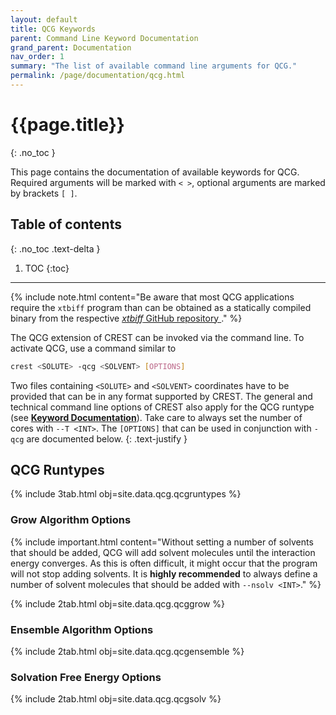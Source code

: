 ```yaml
---
layout: default
title: QCG Keywords
parent: Command Line Keyword Documentation
grand_parent: Documentation
nav_order: 1
summary: "The list of available command line arguments for QCG."
permalink: /page/documentation/qcg.html
---
```


# {{page.title}}
{: .no_toc }

This page contains the documentation of available keywords for QCG.
Required arguments will be marked with `< >`, optional arguments are marked by brackets `[ ]`.

## Table of contents
{: .no_toc .text-delta }

1. TOC
{:toc}


---

{% include note.html content="Be aware that most QCG applications require the `xtbiff` program than can be obtained as a statically compiled binary from the respective [*xtbiff* GitHub repository <i class='fa-brands fa-github'></i>](https://github.com/grimme-lab/xtbiff)." %}

The QCG extension of CREST can be invoked via the command line. 
To activate QCG, use a command similar to

```bash
crest <SOLUTE> -qcg <SOLVENT> [OPTIONS]
```

Two files containing `<SOLUTE>` and `<SOLVENT>` coordinates have to be provided that can be in any format supported by CREST. 
The general and technical command line options of CREST also apply for the QCG runtype 
(see [**Keyword Documentation**]({{site.baseurl}}/page/documentation/keywords.html)).
Take care to always set the number of cores with `--T <INT>`.
The `[OPTIONS]` that can be used in conjunction with `-qcg` are documented below.
{: .text-justify }

## QCG Runtypes

{% include 3tab.html obj=site.data.qcg.qcgruntypes %}

### Grow Algorithm Options

{% include important.html content="Without setting a number of solvents that should be added, QCG will add solvent molecules until the interaction energy converges. 
As this is often difficult, it might occur that the program will not stop adding solvents. 
It is **highly recommended** to always define a number of solvent molecules that should be added with `--nsolv <INT>`." %}

{% include 2tab.html obj=site.data.qcg.qcggrow %}


### Ensemble Algorithm Options

{% include 2tab.html obj=site.data.qcg.qcgensemble %}


### Solvation Free Energy Options

{% include 2tab.html obj=site.data.qcg.qcgsolv %}
